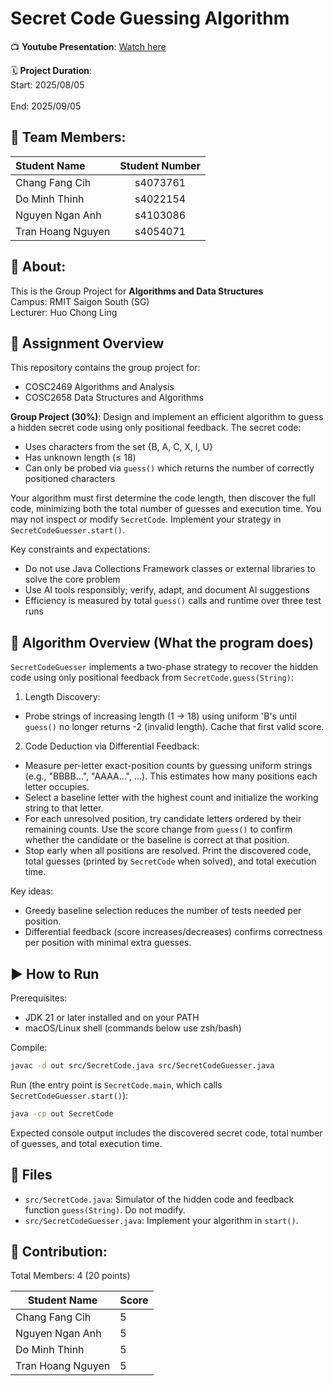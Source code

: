# Secret Code Guessing Algorithm

📺 **Youtube Presentation**: [Watch here](https://www.youtube.com/watch?v=AQXBaPAem3I)  


🗓️ **Project Duration**:  
Start: 2025/08/05 <br><br>
End: 2025/09/05

## 👥 Team Members:

| Student Name  | Student Number |
| :----------------   | :------: |
| Chang Fang Cih      | s4073761 |
| Do Minh Thinh       | s4022154 |
| Nguyen Ngan Anh     | s4103086 |
| Tran Hoang Nguyen   | s4054071 |

## 📌 About:
This is the Group Project for **Algorithms and Data Structures** <br>
Campus: RMIT Saigon South (SG) <br>
Lecturer: Huo Chong Ling

## 🧭 Assignment Overview
This repository contains the group project for:
- COSC2469 Algorithms and Analysis
- COSC2658 Data Structures and Algorithms

**Group Project (30%)**: Design and implement an efficient algorithm to guess a hidden secret code using only positional feedback. The secret code:
- Uses characters from the set {B, A, C, X, I, U}
- Has unknown length (≤ 18)
- Can only be probed via `guess()` which returns the number of correctly positioned characters

Your algorithm must first determine the code length, then discover the full code, minimizing both the total number of guesses and execution time. You may not inspect or modify `SecretCode`. Implement your strategy in `SecretCodeGuesser.start()`.

Key constraints and expectations:
- Do not use Java Collections Framework classes or external libraries to solve the core problem
- Use AI tools responsibly; verify, adapt, and document AI suggestions
- Efficiency is measured by total `guess()` calls and runtime over three test runs

## 🧪 Algorithm Overview (What the program does)
`SecretCodeGuesser` implements a two-phase strategy to recover the hidden code using only positional feedback from `SecretCode.guess(String)`:

1) Length Discovery:
- Probe strings of increasing length (1 → 18) using uniform 'B's until `guess()` no longer returns -2 (invalid length). Cache that first valid score.

2) Code Deduction via Differential Feedback:
- Measure per-letter exact-position counts by guessing uniform strings (e.g., "BBBB…", "AAAA…", …). This estimates how many positions each letter occupies.
- Select a baseline letter with the highest count and initialize the working string to that letter.
- For each unresolved position, try candidate letters ordered by their remaining counts. Use the score change from `guess()` to confirm whether the candidate or the baseline is correct at that position.
- Stop early when all positions are resolved. Print the discovered code, total guesses (printed by `SecretCode` when solved), and total execution time.

Key ideas:
- Greedy baseline selection reduces the number of tests needed per position.
- Differential feedback (score increases/decreases) confirms correctness per position with minimal extra guesses.

## ▶️ How to Run
Prerequisites:
- JDK 21 or later installed and on your PATH
- macOS/Linux shell (commands below use zsh/bash)

Compile:
```bash
javac -d out src/SecretCode.java src/SecretCodeGuesser.java
```

Run (the entry point is `SecretCode.main`, which calls `SecretCodeGuesser.start()`):
```bash
java -cp out SecretCode
```

Expected console output includes the discovered secret code, total number of guesses, and total execution time.

## 📂 Files
- `src/SecretCode.java`: Simulator of the hidden code and feedback function `guess(String)`. Do not modify.
- `src/SecretCodeGuesser.java`: Implement your algorithm in `start()`.

## 🔢 Contribution:
Total Members: 4 (20 points)

| Student Name       | Score  |
|--------------------|--------|
| Chang Fang Cih     |    5   |
| Nguyen Ngan Anh    |    5   |
| Do Minh Thinh      |    5   |
| Tran Hoang Nguyen  |    5   |
